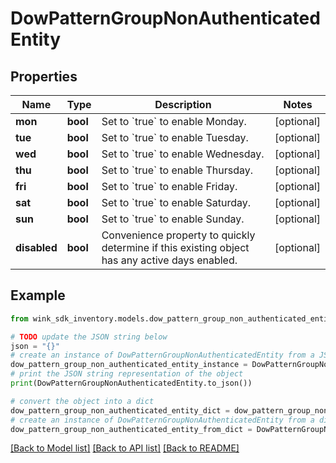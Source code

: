 # DowPatternGroupNonAuthenticatedEntity


## Properties

Name | Type | Description | Notes
------------ | ------------- | ------------- | -------------
**mon** | **bool** | Set to &#x60;true&#x60; to enable Monday. | [optional] 
**tue** | **bool** | Set to &#x60;true&#x60; to enable Tuesday. | [optional] 
**wed** | **bool** | Set to &#x60;true&#x60; to enable Wednesday. | [optional] 
**thu** | **bool** | Set to &#x60;true&#x60; to enable Thursday. | [optional] 
**fri** | **bool** | Set to &#x60;true&#x60; to enable Friday. | [optional] 
**sat** | **bool** | Set to &#x60;true&#x60; to enable Saturday. | [optional] 
**sun** | **bool** | Set to &#x60;true&#x60; to enable Sunday. | [optional] 
**disabled** | **bool** | Convenience property to quickly determine if this existing object has any active days enabled. | [optional] 

## Example

```python
from wink_sdk_inventory.models.dow_pattern_group_non_authenticated_entity import DowPatternGroupNonAuthenticatedEntity

# TODO update the JSON string below
json = "{}"
# create an instance of DowPatternGroupNonAuthenticatedEntity from a JSON string
dow_pattern_group_non_authenticated_entity_instance = DowPatternGroupNonAuthenticatedEntity.from_json(json)
# print the JSON string representation of the object
print(DowPatternGroupNonAuthenticatedEntity.to_json())

# convert the object into a dict
dow_pattern_group_non_authenticated_entity_dict = dow_pattern_group_non_authenticated_entity_instance.to_dict()
# create an instance of DowPatternGroupNonAuthenticatedEntity from a dict
dow_pattern_group_non_authenticated_entity_from_dict = DowPatternGroupNonAuthenticatedEntity.from_dict(dow_pattern_group_non_authenticated_entity_dict)
```
[[Back to Model list]](../README.md#documentation-for-models) [[Back to API list]](../README.md#documentation-for-api-endpoints) [[Back to README]](../README.md)


